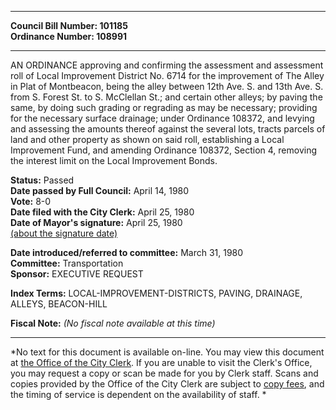 * * * * *  
  
**Council Bill Number: [](#h0)[](#h2)101185**   
**Ordinance Number: 108991**  
  
* * * * *  
  
AN ORDINANCE approving and confirming the assessment and assessment roll of Local Improvement District No. 6714 for the improvement of The Alley in Plat of Montbeacon, being the alley between 12th Ave. S. and 13th Ave. S. from S. Forest St. to S. McClellan St.; and certain other alleys; by paving the same, by doing such grading or regrading as may be necessary; providing for the necessary surface drainage; under Ordinance 108372, and levying and assessing the amounts thereof against the several lots, tracts parcels of land and other property as shown on said roll, establishing a Local Improvement Fund, and amending Ordinance 108372, Section 4, removing the interest limit on the Local Improvement Bonds.  
  
**Status:** Passed   
**Date passed by Full Council:** April 14, 1980   
**Vote:** 8-0   
**Date filed with the City Clerk:** April 25, 1980   
**Date of Mayor's signature:** April 25, 1980   
[(about the signature date)](/~public/approvaldate.htm)   
  
  
**Date introduced/referred to committee:** March 31, 1980   
**Committee:** Transportation   
**Sponsor:** EXECUTIVE REQUEST   
  
**Index Terms:** LOCAL-IMPROVEMENT-DISTRICTS, PAVING, DRAINAGE, ALLEYS, BEACON-HILL  
  
**Fiscal Note:** *(No fiscal note available at this time)*  
  
* * * * *  
  
*No text for this document is available on-line. You may view this document at [the Office of the City Clerk](http://www.seattle.gov/leg/clerk/contactUs.htm). If you are unable to visit the Clerk's Office, you may request a copy or scan be made for you by Clerk staff. Scans and copies provided by the Office of the City Clerk are subject to [copy fees](http://clerk.seattle.gov/~public/clerkfees.htm), and the timing of service is dependent on the availability of staff. *  
  
  
